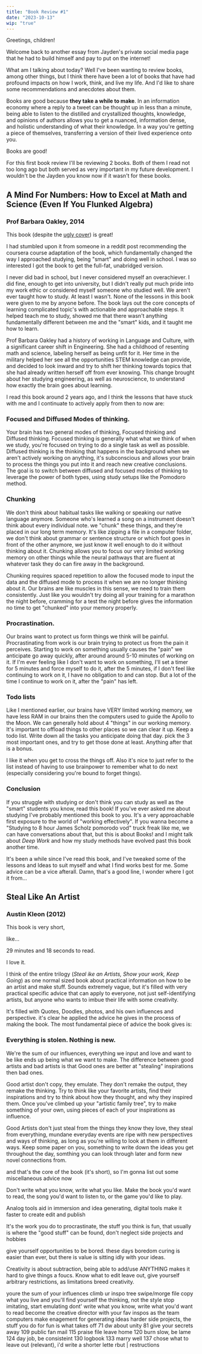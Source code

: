 ```yaml
---
title: "Book Review #1" 
date: "2023-10-13"
wip: "true"
---
```


Greetings, children!

Welcome back to another essay from Jayden's private social media page that he had to build himself and pay to put on the internet!

What am I talking about today? Well I've been wanting to review books, among other things, but I think there have been a lot of books that have had profound impacts on how I work, think, and live my life. And I'd like to share some recommendations and anecdotes about them.

Books are good because **they take a while to make**. In an information economy where a reply to a tweet can be thought up in less than a minute, being able to listen to the distilled and crystallized thoughts, knowledge, and opinions of authors allows you to get a nuanced, information dense, and holistic understanding of what their knowledge. In a way you're getting a piece of themselves, transferring a version of their lived experience onto you. 

Books are good!

For this first book review I'll be reviewing 2 books. Both of them I read not too long ago but both served as very important in my future development. I wouldn't be the Jayden you know now if it wasn't for these books.

## A Mind For Numbers: How to Excel at Math and Science (Even If You Flunked Algebra)
### Prof Barbara Oakley, 2014
This book (despite the [ugly cover](https://m.media-amazon.com/images/I/81mVZQLTTlL._SL1500_.jpg)) is great!

I had stumbled upon it from someone in a reddit post recommending the coursera course adaptation of the book, which fundamentally changed the way I approached studying, being "smart" and doing well in school. I was so interested I got the book to get the full-fat, unabridged version. 

I never did bad in school, but I never considered myself an overachiever. I did fine, enough to get into university, but I didn't really put much pride into my work ethic or considered myself someone who studied well. We aren't ever taught how to study. At least I wasn't. None of the lessons in this book were given to me by anyone before. The book lays out the core concepts of learning complicated topic's with actionable and approachable steps. It helped teach me to study, showed me that there wasn't anything fundamentally different between me and the "smart" kids, and it taught me how to learn.

Prof Barbara Oakley had a history of working in Language and Culture, with a significant career shift in Engineering. She had a childhood of resenting math and science, labeling herself as being unfit for it. Her time in the military helped her see all the opportunities STEM knowledge can provide, and decided to look inward and try to shift her thinking towards topics that she had already written herself off from ever knowing. This change brought about her studying engineering, as well as neuroscience, to understand how exactly the brain goes about learning.

I read this book around 2 years ago, and I think the lessons that have stuck with me and I continuate to actively apply from then to now are:

### Focused and Diffused Modes of thinking.
Your brain has two general modes of thinking, Focused thinking and Diffused thinking. Focused thinking is generally what what we think of when we study, you're focused on trying to do a single task as well as possible. Diffused thinking is the thinking that happens in the background when we aren't actively working on anything, it's subconscious and allows your brain to process the things you put into it and reach new creative conclusions. The goal is to switch between diffused and focused modes of thinking to leverage the power of both types, using study setups like the Pomodoro method. 

### Chunking
We don't think about habitual tasks like walking or speaking our native language anymore. Someone who's learned a song on a instrument doesn't think about every individual note. we "chunk" these things, and they're placed in our long term memory. It's like zipping a file in a computer folder, we don't think about grammar or sentence structure or which foot goes in front of the other anymore, we just know it well enough to do it without thinking about it. Chunking allows you to focus our very limited working memory on other things while the neural pathways that are fluent at whatever task they do can fire away in the background. 

Chunking requires spaced repetition to allow the focused mode to input the data and the diffused mode to process it when we are no longer thinking about it. Our brains are like muscles in this sense, we need to train them consistently. Just like you wouldn't try doing all your training for a marathon the night before, cramming for a test the night before gives the information no time to get "chunked" into your memory properly.

### Procrastination.
Our brains want to protect us form things we think will be painful. Procrastinating from work is our brain trying to protect us from the pain it perceives. Starting to work on something usually causes the "pain" we anticipate go away quickly, after around around 5-10 minutes of working on it. If I'm ever feeling like I don't want to work on something, I'll set a timer for 5 minutes and force myself to do it, after the 5 minutes, if I don't feel like continuing to work on it, I have no obligation to and can stop. But a lot of the time I continue to work on it, after the "pain" has left.

### Todo lists
Like I mentioned earlier, our brains have VERY limited working memory, we have less RAM in our brains then the computers used to guide the Apollo to the Moon. We can generally hold about 4 "things" in our working memory. It's important to offload things to other places so we can clear it up. Keep a todo list. Write down all the tasks you anticipate doing that day. pick the 3 most important ones, and try to get those done at least. Anything after that is a bonus. 

I like it when you get to cross the things off. Also it's nice to just refer to the list instead of having to use brainpower to remember what to do next (especially considering you're bound to forget things). 

### Conclusion
If you struggle with studying or don't think you can study as well as the "smart" students you know, read this book! If you've ever asked me about studying I've probably mentioned this book to you. It's a very approachable first exposure to the world of "working effectively". If you wanna become a "Studying to 8 hour James Scholz pomorodo vod" truck freak like me, we can have conversations about that, but this is about Books! and I might talk about *Deep Work* and how my study methods have evolved past this book another time.

It's been a while since I've read this book, and I've tweaked some of the lessons and Ideas to suit myself and what I find works best for me. Some advice can be a vice afterall. Damn, that's a good line, I wonder where I got it from...

## Steal Like An Artist
### Austin Kleon (2012)
This book is very short,

like...

29 minutes and 18 seconds to read.


I love it.

I think of the entire trilogy (*Steal ike an Artists, Show your work, Keep Going*) as one normal sized book about practical information on how to be an artist and make stuff. Sounds extremely vague, but it's filled with very practical specific advice that can apply to everyone, not just self-identifying artists, but anyone who wants to imbue their life with some creativity.

It's filled with Quotes, Doodles, photos, and his own influences and perspective. it's clear he applied the advice he gives in the process of making the book. The most fundamental piece of advice the book gives is:

### Everything is stolen. Nothing is new. 
We're the sum of our influences, everything we input and love and want to be like ends up being what we want to make. The difference between good artists and bad artists is that Good ones are better at "stealing" inspirations then bad ones.

Good artist don't copy, they emulate. They don't remake the output, they remake the thinking. Try to think like your favorite artists, find their inspirations and try to think about how they thought, and why they inspired them. Once you've climbed up your "artistic family tree", try to make something of your own, using pieces of each of your inspirations as influence.

Good Artists don't just steal from the things they know they love, they steal from everything, mundane everyday events are ripe with new perspectives and ways of thinking, as long as you're willing to look at them in different ways. Keep some paper on you, something to write down the ideas you get throughout the day, somthing you can look through later and form new novel connections from. 

and that's the core of the book (it's short), so I'm gonna list out some miscellaneous advice now


Don't write what you know, write what you like. Make the book you'd want to read, the song you'd want to listen to, or the game you'd like to play.


Analog tools aid in immersion and idea generating, digital tools make it faster to create edit and publish


It's the work you do to procrastinate, the stuff you think is fun, that usually is where the "good stuff" can be found, don't neglect side projects and hobbies


give yourself opportunities to be bored. these days boredom curing is easier than ever, but there is value is sitting idly with your ideas.


Creativity is about subtraction, being able to add/use ANYTHING makes it hard to give things a foucs. Know what to edit leave out, give yourself arbitrary restrictions, as limitations breed creativity.

youre the sum of your influences
climb ur inspo tree
swipe/morge file
copy what you live and you'll find yourself 
	the thinking, not the style
stop imitating, start emulating
dont' write what you know, write what you'd want to read
become the creative director with your fav inspos as the team
computers make enagement for generating ideas harder
side projects, the stuff you do for fun is what takes off
71 dw about unity 
81 give your secrets away
109 public fan mail
115 praise file
leave home
120 burn slow, be lame
124 day job, be consisteint
130 logbook
133 marry well
137 chose what to leave out (relevant), i'd write a shorter lette rbut | restructions